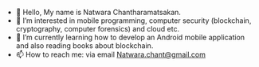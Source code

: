 - 👋 Hello, My name is Natwara Chantharamatsakan.
- 👀 I’m interested in mobile programming, computer security (blockchain, cryptography, computer forensics) and cloud etc.
- 🌱 I’m currently learning how to develop an Android mobile application and also reading books about blockchain.
- 📫 How to reach me: via email Natwara.chant@gmail.com

<!---
Natwara-Chant/Natwara-Chant is a ✨ special ✨ repository because its `README.md` (this file) appears on your GitHub profile.
You can click the Preview link to take a look at your changes.
- 💞️ I’m looking to collaborate on ...
--->
